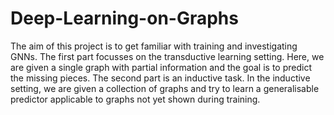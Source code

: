 # Deep-Learning-on-Graphs

The aim of this project is to get familiar with training and investigating GNNs. The
first part focusses on the transductive learning setting. Here, we are given a single
graph with partial information and the goal is to predict the missing pieces. The
second part is an inductive task. In the inductive setting, we are given a collection
of graphs and try to learn a generalisable predictor applicable to graphs not yet
shown during training.
